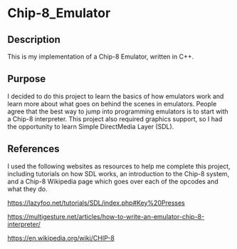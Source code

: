 # Chip-8_Emulator

## Description

This is my implementation of a Chip-8 Emulator, written in C++. 

## Purpose

I decided to do this project to learn the basics of how emulators work and learn more about what goes on behind the scenes in emulators.
People agree that the best way to jump into programming emulators is to start with a Chip-8 interpreter. 
This project also required graphics support, so I had the opportunity to learn Simple DirectMedia Layer (SDL). 

## References

I used the following websites as resources to help me complete this project, including tutorials on how SDL works, an introduction to the Chip-8 system, and a Chip-8 Wikipedia page which goes over each of the opcodes and what they do.

https://lazyfoo.net/tutorials/SDL/index.php#Key%20Presses

https://multigesture.net/articles/how-to-write-an-emulator-chip-8-interpreter/

https://en.wikipedia.org/wiki/CHIP-8
